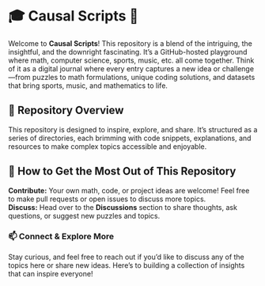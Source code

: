 # 🎓 Causal Scripts 🧠

Welcome to **Causal Scripts**! This repository is a blend of the intriguing, the insightful, and the downright fascinating. It’s a GitHub-hosted playground where math, computer science, sports, music, etc. all come together. Think of it as a digital journal where every entry captures a new idea or challenge—from puzzles to math formulations, unique coding solutions, and datasets that bring sports, music, and mathematics to life. 

## 📁 **Repository Overview**

This repository is designed to inspire, explore, and share. It’s structured as a series of directories, each brimming with code snippets, explanations, and resources to make complex topics accessible and enjoyable.

## 🎉 How to Get the Most Out of This Repository

**Contribute:** Your own math, code, or project ideas are welcome! Feel free to make pull requests or open issues to discuss more topics.  
**Discuss:** Head over to the **Discussions** section to share thoughts, ask questions, or suggest new puzzles and topics.

### 📫 Connect & Explore More 

Stay curious, and feel free to reach out if you’d like to discuss any of the topics here or share new ideas. Here’s to building a collection of insights that can inspire everyone!
